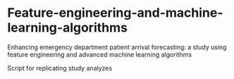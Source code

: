 # Feature-engineering-and-machine-learning-algorithms
Enhancing emergency department patient arrival forecasting: a study using feature engineering and advanced machine learning algorithms

Script for replicating study analyzes
